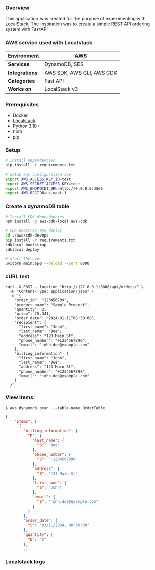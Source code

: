 ### Overview

This application was created for the purpose of experimenting with LocalStack, The inspiration was to
create a simple REST API ordering system with FastAPI

### AWS service used with Localstack

| Environment      | AWS                       |
|------------------|---------------------------|
| **Services**     | DynamoDB, SES             |
| **Integrations** | AWS SDK, AWS CLI, AWS CDK |
| **Categories**   | Fast API                  |
| **Works on**     | LocalStack v3             |

### Prerequisites

- Docker
- [Localstack](https://github.com/localstack/localstack)
- Python 3.10+
- npm
- pip

### Setup

```bash
# Install dependencies
pip install -r requirements.txt

# setup aws configuration see
export AWS_ACCESS_KEY_ID=test
export AWS_SECRET_ACCESS_KEY=test
export AWS_ENDPOINT_URL=http://0.0.0.0:4566
export AWS_REGION=us-east-1
```

### Create a dynamoDB table

```bash
# Install CDK dependencies
npm install -g aws-cdk-local aws-cdk

# CDK Boostrap and deploy
cd ./aws/cdk-devops
pip install -r requirements.txt
cdklocal bootstrap
cdklocal deploy
```

```bash
# start the app
uvicorn main:app --reload --port 8000
```

### cURL test

```cUrl
curl -X POST --location "http://127.0.0.1:8000/api/orders/" \
  -H "Content-Type: application/json" \
  -d '{
    "order_id": "123456789",
    "product_name": "Sample Product",
    "quantity": 2,
    "price": 25.341,
    "order_date": "2024-01-11T08:30:00",
    "recipient": {
      "first_name": "John",
      "last_name": "Doe",
      "address": "123 Main St",
      "phone_number": "+1234567890",
      "email": "john.doe@example.com"
    },
    "billing_information": {
      "first_name": "John",
      "last_name": "Doe",
      "address": "123 Main St",
      "phone_number": "+1234567890",
      "email": "john.doe@example.com"
    }
  }'
```

### View Items:
`$ aws dynamodb scan  --table-name OrderTable`

```json
{
    "Items": [
      {
        "billing_information": {
          "M": {
            "last_name": {
              "S": "Doe"
            },
            "phone_number": {
              "S": "+1234567890"
            },
            "address": {
              "S": "123 Main St"
            },
            "first_name": {
              "S": "John"
            },
            "email": {
              "S": "john.doe@example.com"
            }
          }
        },
        "order_date": {
          "S": "01/11/2024, 08:30:00"
        },
        "quantity": {
          "N": "2"
        },
        ...
```

### Localstack logs
